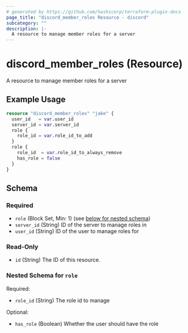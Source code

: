 ```yaml
---
# generated by https://github.com/hashicorp/terraform-plugin-docs
page_title: "discord_member_roles Resource - discord"
subcategory: ""
description: |-
  A resource to manage member roles for a server
---
```


# discord_member_roles (Resource)

A resource to manage member roles for a server

## Example Usage

```terraform
resource "discord_member_roles" "jake" {
  user_id   = var.user_id
  server_id = var.server_id
  role {
    role_id = var.role_id_to_add
  }
  role {
    role_id  = var.role_id_to_always_remove
    has_role = false
  }
}
```

<!-- schema generated by tfplugindocs -->
## Schema

### Required

- `role` (Block Set, Min: 1) (see [below for nested schema](#nestedblock--role))
- `server_id` (String) ID of the server to manage roles in
- `user_id` (String) ID of the user to manage roles for

### Read-Only

- `id` (String) The ID of this resource.

<a id="nestedblock--role"></a>
### Nested Schema for `role`

Required:

- `role_id` (String) The role id to manage

Optional:

- `has_role` (Boolean) Whether the user should have the role

